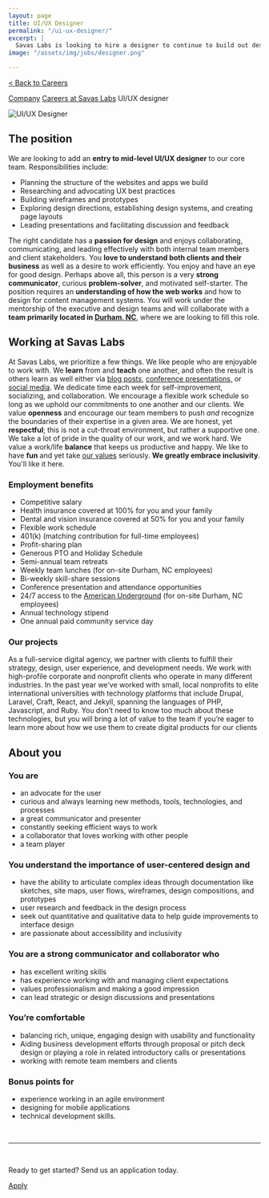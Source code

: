 ```yaml
---
layout: page
title: UI/UX Designer
permalink: "/ui-ux-designer/"
excerpt: |
  Savas Labs is looking to hire a designer to continue to build out design services for our growing team out of our office in downtown Durham.
image: "/assets/img/jobs/designer.png"

---
```


<p class="breadcrumbs hide-for-medium hide-for-large">
    <a href="/careers">< Back to Careers</a>
</p>
<p class="breadcrumbs hide-for-small">
    <a href="/company">Company</a><i class="fa fa-caret-right"></i>
    <a href="/careers">Careers at Savas Labs</a><i class="fa fa-caret-right"></i>
    UI/UX designer
</p>

<div class="icon--job">
    <img src="/assets/img/jobs/designer.png" alt="UI/UX Designer">
</div>

## The position

We are looking to add an **entry to mid-level UI/UX designer** to our core team. Responsibilities include:

- Planning the structure of the websites and apps we build
- Researching and advocating UX best practices
- Building wireframes and prototypes
- Exploring design directions, establishing design systems, and creating page layouts
- Leading presentations and facilitating discussion and feedback

The right candidate has a **passion for design** and enjoys collaborating, communicating, and leading effectively with both internal team members and client stakeholders. You **love to understand both clients and their business** as well as a desire to work efficiently. You enjoy and have an eye for good design. Perhaps above all, this person is a very **strong communicator**, curious **problem-solver**, and motivated self-starter. The position requires an **understanding of how the web works** and how to design for content management systems. You will work under the mentorship of the executive and design teams and will collaborate with a **team primarily located in [Durham, NC](/durham)**, where we are looking to fill this role.

## Working at Savas Labs

At Savas Labs, we prioritize a few things. We like people who are enjoyable to work with. We **learn** from and **teach** one another, and often the result is others learn as well either via [blog posts](/blog),
 [conference presentations,](/results/open-source/#presentations) or [social media](https://twitter.com/savaslabs). We dedicate time each week for self-improvement, socializing, and collaboration. We encourage a flexible work schedule so long as we uphold our commitments to one another and our clients. We value **openness** and encourage our team members to push _and_ recognize the boundaries of their expertise in a given area. We are honest, yet **respectful**; this is not a cut-throat environment, but rather a supportive one. We take a lot of pride in the quality of our work, and we work hard. We value a work/life **balance** that keeps us productive and happy. We like to have **fun** and yet take [our values](/company/mission-and-values/) seriously. **We greatly embrace inclusivity**. You'll like it here.

### Employment benefits

+ Competitive salary
+ Health insurance covered at 100% for you and your family
+ Dental and vision insurance covered at 50% for you and your family
+ Flexible work schedule
+ 401(k) (matching contribution for full-time employees)
+ Profit-sharing plan
+ Generous PTO and Holiday Schedule
+ Semi-annual team retreats
+ Weekly team lunches (for on-site Durham, NC employees)
+ Bi-weekly skill-share sessions
+ Conference presentation and attendance opportunities
+ 24/7 access to the [American Underground](http://americanunderground.com/) (for on-site Durham, NC employees)
+ Annual technology stipend
+ One annual paid community service day

### Our projects

As a full-service digital agency, we partner with clients to fulfill their strategy, design, user experience, and development needs. We work with high-profile corporate and nonprofit clients who operate in many different industries. In the past year we’ve worked with small, local nonprofits to elite international universities with technology platforms that include Drupal, Laravel, Craft, React, and Jekyll, spanning the languages of PHP, Javascript, and Ruby. You don’t need to know too much about these technologies, but you will bring a lot of value to the team if you’re eager to learn more about how we use them to create digital products for our clients

## About you

### You are

+ an advocate for the user
+ curious and always learning new methods, tools, technologies, and processes
+ a great communicator and presenter
+ constantly seeking efficient ways to work
+ a collaborator that loves working with other people
+ a team player

### You understand the importance of user-centered design and

+ have the ability to articulate complex ideas through documentation like sketches, site maps, user flows, wireframes, design compositions, and prototypes
+ user research and feedback in the design process
+ seek out quantitative and qualitative data to help guide improvements to interface design
+ are passionate about accessibility and inclusivity

### You are a strong communicator and collaborator who

+ has excellent writing skills
+ has experience working with and managing client expectations
+ values professionalism and making a good impression
+ can lead strategic or design discussions and presentations

### You’re comfortable

+ balancing rich, unique, engaging design with usability and functionality
+ Aiding business development efforts through proposal or pitch deck design or playing a role in related introductory calls or presentations
+ working with remote team members and clients

### Bonus points for
+ experience working in an agile environment
+ designing for mobile applications
+ technical development skills.

<br>

---

<br>

Ready to get started? Send us an application today.

<a href="https://savas-labs.breezy.hr/p/1e2915a597f9-ux-designer" class="button--arrow--orange">Apply</a>

<!-- TODO: update link -->